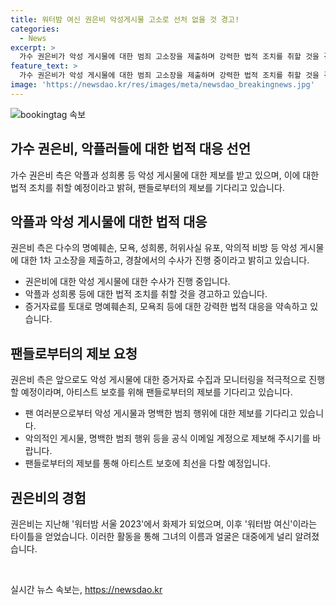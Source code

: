 ```yaml
---
title: 워터밤 여신 권은비 악성게시물 고소로 선처 없을 것 경고!
categories:
  - News
excerpt: >
  가수 권은비가 악성 게시물에 대한 범죄 고소장을 제출하며 강력한 법적 조치를 취할 것을 경고했다. 이에 소속사는 팬들에게 악성 게시물을 발견할 경우 공식 이메일로 제보할 것을 요청했다. 이와 관련하여 최근 연예계에서는 성희롱과 악플에 대해 법적 대응을 강하게 예고하고 있으며, 다수의 가수들이 고소 접수 및 법적 조치를 취하고 있다. (150자)
feature_text: >
  가수 권은비가 악성 게시물에 대한 범죄 고소장을 제출하며 강력한 법적 조치를 취할 것을 경고했다. 이에 소속사는 팬들에게 악성 게시물을 발견할 경우 공식 이메일로 제보할 것을 요청했다. 이와 관련하여 최근 연예계에서는 성희롱과 악플에 대해 법적 대응을 강하게 예고하고 있으며, 다수의 가수들이 고소 접수 및 법적 조치를 취하고 있다. (150자)
image: 'https://newsdao.kr/res/images/meta/newsdao_breakingnews.jpg'
---
```


<p><img src="https://newsdao.kr/res/images/meta/newsdao_breakingnews.jpg" alt="bookingtag 속보" /></p>

<h2>가수 권은비, 악플러들에 대한 법적 대응 선언</h2>

<p data-ke-size="size16">가수 권은비 측은 악플과 성희롱 등 악성 게시물에 대한 제보를 받고 있으며, 이에 대한 법적 조치를 취할 예정이라고 밝혀, 팬들로부터의 제보를 기다리고 있습니다.</p>

<h2 data-ke-size="size26">악플과 악성 게시물에 대한 법적 대응</h2>

<p data-ke-size="size16">권은비 측은 다수의 명예훼손, 모욕, 성희롱, 허위사실 유포, 악의적 비방 등 악성 게시물에 대한 1차 고소장을 제출하고, 경찰에서의 수사가 진행 중이라고 밝히고 있습니다.</p>

<ul>
<li>권은비에 대한 악성 게시물에 대한 수사가 진행 중입니다.</li>
<li>악플과 성희롱 등에 대한 법적 조치를 취할 것을 경고하고 있습니다.</li>
<li>증거자료를 토대로 명예훼손죄, 모욕죄 등에 대한 강력한 법적 대응을 약속하고 있습니다.</li>
</ul>

<h2 data-ke-size="size26">팬들로부터의 제보 요청</h2>

<p data-ke-size="size16">권은비 측은 앞으로도 악성 게시물에 대한 증거자료 수집과 모니터링을 적극적으로 진행할 예정이라며, 아티스트 보호를 위해 팬들로부터의 제보를 기다리고 있습니다.</p>

<ul>
<li>팬 여러분으로부터 악성 게시물과 명백한 범죄 행위에 대한 제보를 기다리고 있습니다.</li>
<li>악의적인 게시물, 명백한 범죄 행위 등을 공식 이메일 계정으로 제보해 주시기를 바랍니다.</li>
<li>팬들로부터의 제보를 통해 아티스트 보호에 최선을 다할 예정입니다.</li>
</ul>

<h2 data-ke-size="size26">권은비의 경험</h2>

<p data-ke-size="size16">권은비는 지난해 '워터밤 서울 2023'에서 화제가 되었으며, 이후 '워터밤 여신'이라는 타이틀을 얻었습니다. 이러한 활동을 통해 그녀의 이름과 얼굴은 대중에게 널리 알려졌습니다.</p>

<p data-ke-size="size16">&nbsp;</p>
실시간 뉴스 속보는, <a href="https://newsdao.kr" rel="dofollow">https://newsdao.kr</a>


